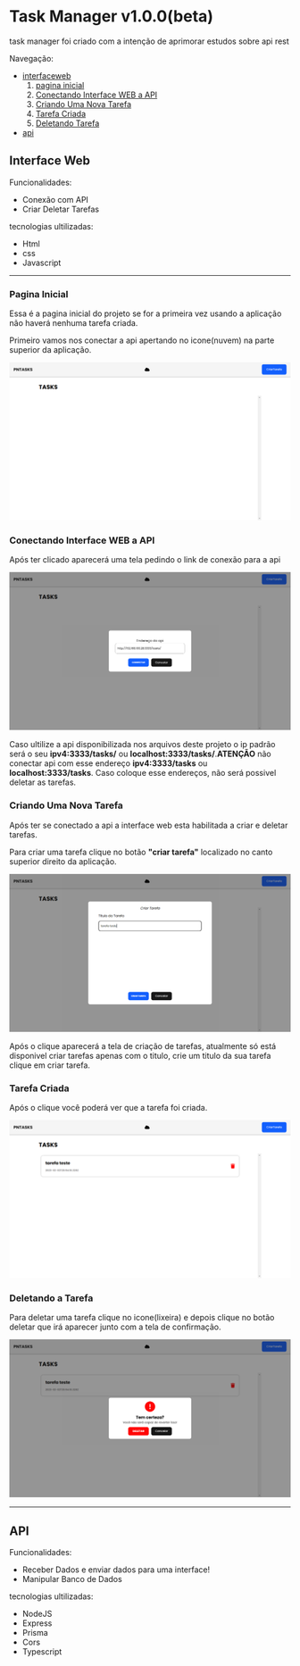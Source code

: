 <h1>Task Manager v1.0.0(beta)</h1>
<p> task manager foi criado com a intenção de aprimorar estudos sobre api rest</p>





Navegação:
<ul>
  <li><a href = "#interfaceWeb">interfaceweb</a>
     <ol type = "1">
        <li><a href = "#interfaceWebPaginaInicial">pagina inicial</a></li>
        <li><a href = "#interfaceWebConectandoApi">Conectando Interface WEB a API</a></li>
        <li><a href = "#interfaceWebCreateTask">Criando Uma Nova Tarefa</a></li>
        <li><a href = "#interfaceWebCreatedTask">Tarefa Criada</a></li>
        <li><a href = "#interfaceWebDeleteTask">Deletando Tarefa</a></li>
     </ol>
   </li>
  <li><a href = "#API">api</a>
</ul>



<h2 id = "interfaceWeb">Interface Web</h2>
Funcionalidades:
<ul>
  <li>Conexão com API</li>
  <li>Criar Deletar Tarefas</li>
</ul>


tecnologias ultilizadas:
<ul>
  <li>Html</li>
  <li>css</li>
  <li>Javascript</li>
</ul>
<hr>
<h3 id = "interfaceWebPaginaInicial">Pagina Inicial</h3>
  <p>Essa é a pagina inicial do projeto se for a primeira vez usando a aplicação não haverá nenhuma tarefa criada.</p>
  <p>Primeiro vamos nos conectar a api apertando no icone(nuvem) na parte superior da aplicação.</p>
<img src = "/interface/mainPage.png">
 <h3 id = "interfaceWebConectandoApi">Conectando Interface WEB a API</h3>
 <p>Após ter clicado aparecerá uma tela pedindo o link de conexão para a api </p>
<img src = "/interface/connectapi.png">  
<p>Caso ultilize a api disponibilizada nos arquivos deste projeto o ip padrão será o seu <strong>ipv4:3333/tasks/</strong> ou <strong>localhost:3333/tasks/</strong>.<strong>ATENÇÃO</strong> não conectar api com esse endereço <strong>ipv4:3333/tasks</strong> ou <strong>localhost:3333/tasks</strong>. Caso coloque esse endereços, não será possivel deletar as tarefas.</p>
 <h3 id = "interfaceWebCreateTask">Criando Uma Nova Tarefa</h3>
 <p>Após ter se conectado a api a interface web esta habilitada a criar e deletar tarefas.</p>
 <p>Para criar uma tarefa clique no botão <strong>"criar tarefa"</strong> localizado no canto superior direito da aplicação.</p>
<img src = "/interface/createtask.png"> 
 <p>Após o clique aparecerá a tela de criação de tarefas, atualmente só está disponivel criar tarefas apenas com o titulo, crie um titulo da sua tarefa clique em criar tarefa.</p>
 <h3 id = "interfaceWebCreatedTask">Tarefa Criada</h3>
 <p>Após o clique você poderá ver que a tarefa foi criada. </p>
<img src = "/interface/taskcreated.png"> 
  <h3 id = "interfaceWebDeleteTask">Deletando a Tarefa</h3>
  <p>Para deletar uma tarefa clique no icone(lixeira) e depois clique no botão deletar que irá aparecer junto com a tela de confirmação.</p>
<img src = "/interface/deletetask.png">
<hr>
<h2 id = "API">API</h2>

Funcionalidades:
<ul>
  <li>Receber Dados e enviar dados para uma interface!</li>
  <li>Manipular Banco de Dados</li>
</ul>

tecnologias ultilizadas:
<ul>
  <li>NodeJS</li>
  <li>Express</li>
  <li>Prisma</li>
  <li>Cors</li>
  <li>Typescript</li>
</ul>



